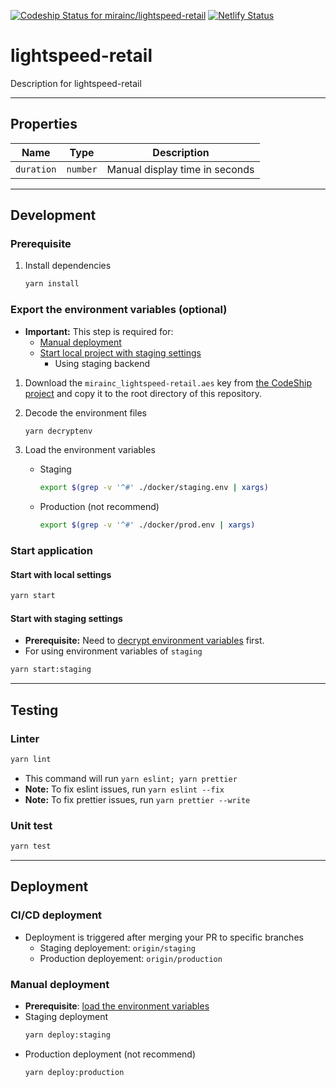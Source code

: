 [![Codeship Status for mirainc/lightspeed-retail](https://app.codeship.com/projects/27cee078-5f44-4ae5-be97-4ef601c2c608/status?branch=staging)](https://app.codeship.com/projects/27cee078-5f44-4ae5-be97-4ef601c2c608)
[![Netlify Status](https://api.netlify.com/api/v1/badges/8bc026ad-2600-4566-b812-d490266e896d/deploy-status)](https://app.netlify.com/sites/raydiant-lightspeed-retail-app/deploys)

# lightspeed-retail

Description for lightspeed-retail

---

## Properties

| Name       | Type     | Description                    |
| ---------- | -------- | ------------------------------ |
| `duration` | `number` | Manual display time in seconds |

---

## Development

### Prerequisite

1. Install dependencies

   ```bash
   yarn install
   ```

### Export the environment variables (optional)

- **Important:** This step is required for:
  - [Manual deployment](#manual-deployment)
  - [Start local project with staging settings](#start-with-staging-settings)
    - Using staging backend

1. Download the `mirainc_lightspeed-retail.aes` key from [the CodeShip project](https://app.codeship.com/projects/27cee078-5f44-4ae5-be97-4ef601c2c608/configure) and copy it to the root directory of this repository.

2. <a name='decrypt-env-vars'></a>Decode the environment files

   ```bash
   yarn decryptenv
   ```

3. <a name='load-env-vars'></a>Load the environment variables

   - Staging

     ```bash
     export $(grep -v '^#' ./docker/staging.env | xargs)
     ```

   - Production (not recommend)

     ```bash
     export $(grep -v '^#' ./docker/prod.env | xargs)
     ```

### Start application

#### Start with local settings

```bash
yarn start
```

#### Start with staging settings

- **Prerequisite:** Need to [decrypt environment variables](#decrypt-env-vars) first.
- For using environment variables of `staging`

```bash
yarn start:staging
```

---

## Testing

### Linter

```bash
yarn lint
```

- This command will run `yarn eslint; yarn prettier`
- **Note:** To fix eslint issues, run `yarn eslint --fix`
- **Note:** To fix prettier issues, run `yarn prettier --write`

### Unit test

```bash
yarn test
```

---

## Deployment

### CI/CD deployment

- Deployment is triggered after merging your PR to specific branches
  - Staging deployement: `origin/staging`
  - Production deployement: `origin/production`

### Manual deployment

- **Prerequisite**: [load the environment variables](#load-env-vars)
- Staging deployment
  ```bash
  yarn deploy:staging
  ```
- Production deployment (not recommend)
  ```bash
  yarn deploy:production
  ```
